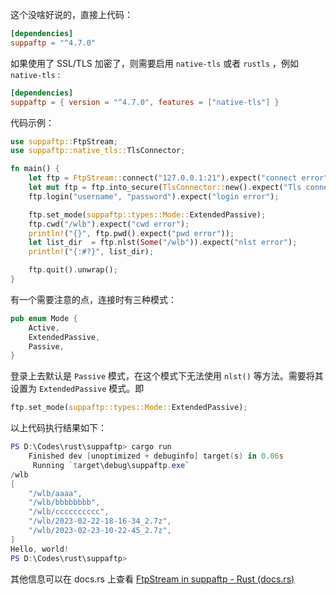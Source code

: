 这个没啥好说的，直接上代码：
```toml
[dependencies]
suppaftp = "^4.7.0"
```
如果使用了 SSL/TLS 加密了，则需要启用  `native-tls` 或者 `rustls` ，例如 `native-tls` :
```toml
[dependencies]
suppaftp = { version = "^4.7.0", features = ["native-tls"] }
```
代码示例：
```rust
use suppaftp::FtpStream;
use suppaftp::native_tls::TlsConnector;

fn main() {
    let ftp = FtpStream::connect("127.0.0.1:21").expect("connect error");
    let mut ftp = ftp.into_secure(TlsConnector::new().expect("Tls connetor new error").into(), "127.0.0.1").expect("into secure error");
    ftp.login("username", "password").expect("login error");

    ftp.set_mode(suppaftp::types::Mode::ExtendedPassive);
    ftp.cwd("/wlb").expect("cwd error");
    println!("{}", ftp.pwd().expect("pwd error"));
    let list_dir  = ftp.nlst(Some("/wlb")).expect("nlst error");
    println!("{:#?}", list_dir);

    ftp.quit().unwrap();
}
```
有一个需要注意的点，连接时有三种模式：
```rust
pub enum Mode {
    Active,
    ExtendedPassive,
    Passive,
}
```
登录上去默认是 `Passive` 模式，在这个模式下无法使用 `nlst()` 等方法。需要将其设置为 `ExtendedPassive` 模式。即
```rust
ftp.set_mode(suppaftp::types::Mode::ExtendedPassive);
```
以上代码执行结果如下：
```powershell
PS D:\Codes\rust\suppaftp> cargo run
    Finished dev [unoptimized + debuginfo] target(s) in 0.06s
     Running `target\debug\suppaftp.exe`
/wlb
[
    "/wlb/aaaa",
    "/wlb/bbbbbbbb",
    "/wlb/cccccccccc",
    "/wlb/2023-02-22-18-16-34_2.7z",
    "/wlb/2023-02-23-10-22-45_2.7z",
]
Hello, world!
PS D:\Codes\rust\suppaftp>
```
其他信息可以在 docs.rs 上查看 [FtpStream in suppaftp - Rust (docs.rs)](https://docs.rs/suppaftp/4.7.0/suppaftp/struct.FtpStream.html) 